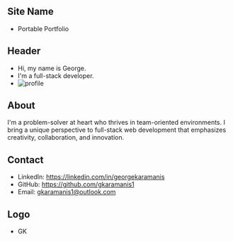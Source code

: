 ## Site Name
- Portable Portfolio

## Header
- Hi, my name is George. 
- I'm a full-stack developer.
- ![profile](../assets/profile2.jpeg)

## About
I'm a problem-solver at heart who thrives in team-oriented environments. I bring a unique perspective to full-stack web development that emphasizes creativity, collaboration, and innovation.

## Contact

- LinkedIn: https://linkedin.com/in/georgekaramanis
- GitHub: https://github.com/gkaramanis1
- Email: gkaramanis1@outlook.com

## Logo
- GK